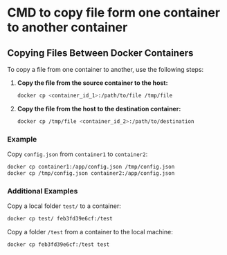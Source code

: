 # CMD to copy file form one container to another container
## Copying Files Between Docker Containers

To copy a file from one container to another, use the following steps:

1. **Copy the file from the source container to the host:**

    ```sh
    docker cp <container_id_1>:/path/to/file /tmp/file
    ```

2. **Copy the file from the host to the destination container:**

    ```sh
    docker cp /tmp/file <container_id_2>:/path/to/destination
    ```

### Example

Copy `config.json` from `container1` to `container2`:

```sh
docker cp container1:/app/config.json /tmp/config.json
docker cp /tmp/config.json container2:/app/config.json
```

### Additional Examples

Copy a local folder `test/` to a container:

```sh
docker cp test/ feb3fd39e6cf:/test
```

Copy a folder `/test` from a container to the local machine:

```sh
docker cp feb3fd39e6cf:/test test
```